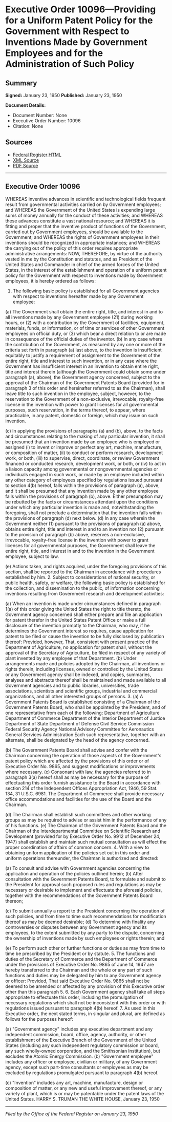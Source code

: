 # Executive Order 10096—Providing for a Uniform Patent Policy for the Government with Respect to Inventions Made by Government Employees and for the Administration of Such Policy

## Summary

**Signed:** January 23, 1950
**Published:** January 23, 1950

**Document Details:**
- Document Number: None
- Executive Order Number: 10096
- Citation: None

## Sources
- [Federal Register HTML](https://www.presidency.ucsb.edu/documents/executive-order-10096-providing-for-uniform-patent-policy-for-the-government-with-respect)
- [XML Source](None)
- [PDF Source](None)

---

## Executive Order 10096

WHEREAS inventive advances in scientific and technological fields frequent result from governmental activities carried on by Government employees; and
WHEREAS the Government of the United States is expending large sums of money annually for the conduct of these activities; and
WHEREAS these advances constitute a vast national resource; and
WHEREAS it is fitting and proper that the inventive product of functions of the Government, carried out by Government employees, should be available to the Government; and
WHEREAS the rights of Government employees in their inventions should be recognized in appropriate instances; and
WHEREAS the carrying out of the policy of this order requires appropriate administrative arrangements:
NOW, THEREFORE, by virtue of the authority vested in me by the Constitution and statutes, and as President of the United States and Commander in chief of the armed forces of the United States, in the interest of the establishment and operation of a uniform patent policy for the Government with respect to inventions made by Government employees, it is hereby ordered as follows:
1. The following basic policy is established for all Government agencies with respect to inventions hereafter made by any Government employee:

(a) The Government shall obtain the entire right, title, and interest in and to all inventions made by any Government employee (21) during working hours, or (2) with a contribution by the Government of facilities, equipment, materials, funds, or information, or of time or services of other Government employees on official duty, or (3) which bear a direct relation to or are made in consequence of the official duties of the inventor.
(b) In any case where the contribution of the Government, as measured by any one or more of the criteria set forth in paragraph (a) last above, to the invention is insufficient equitably to justify a requirement of assignment to the Government of the entire right, title and interest to such invention, or in any case where the Government has insufficient interest in an invention to obtain entire right, title and interest therein (although the Government could obtain some under paragraph (a), above), the Government agency concerned, subject to the approval of the Chairman of the Government Patents Board (provided for in paragraph 3 of this order and hereinafter referred to as the Chairman), shall leave title to such invention in the employee, subject, however, to the reservation to the Government of a non-exclusive, irrevocable, royalty-free license in the invention with power to grant licenses for all governmental purposes, such reservation, in the terms thereof, to appear, where practicable, in any patent, domestic or foreign, which may issue on such invention.

(c) In applying the provisions of paragraphs (a) and (b), above, to the facts and circumstances relating to the making of any particular invention, it shall be presumed that an invention made by an employee who is employed or assigned (i) to invent or improve or perfect any art, machine, manufacture, or composition of matter, (ii) to conduct or perform research, development work, or both, (iii) to supervise, direct, coordinate, or review Government financed or conducted research, development work, or both, or (iv) to act in a liaison capacity among governmental or nongovernmental agencies or individuals engaged in such work, or made by an employee included within any other category of employees specified by regulations issued pursuant to section 4(b) hereof, falls within the provisions of paragraph (a), above, and it shall be presumed that any invention made by any other employee falls within the provisions of paragraph (b), above. Either presumption may be rebutted by the facts or circumstances attendant upon the conditions under which any particular invention is made and, notwithstanding the foregoing, shall not preclude a determination that the invention falls within the provisions of paragraph (d) next below.
(d) In any case wherein the Government neither (1) pursuant to the provisions of paragraph (a) above, obtains entire right, title and interest in and to an invention nor (2) pursuant to the provision of paragraph (b) above, reserves a non-exclusive, irrevocable, royalty-free license in the invention with power to grant licenses for all governmental purposes, the Government shall leave the entire right, title, and interest in and to the invention in the Government employee, subject to law.

(e) Actions taken, and rights acquired, under the foregoing provisions of this section, shall be reported to the Chairman in accordance with procedures established by him.
2. Subject to considerations of national security, or public health, safety, or welfare, the following basic policy is established for the collection, and dissemination to the public, of information concerning inventions resulting from Government research and development activities:

(a) When an invention is made under circumstances defined in paragraph 1(a) of this order giving the United States the right to title thereto, the Government agency concerned shall either prepare and file an application for patent therefor in the United States Patent Office or make a full disclosure of the invention promptly to the Chairman, who may, if he determines the Government interest so requires, cause application for patent to be filed or cause the invention to be fully disclosed by publication thereof: Provided, however, That, consistent with present practice of the Department of Agriculture, no application for patent shall, without the approval of the Secretary of Agriculture, be filed in respect of any variety of plant invented by any employee of that Department.
(b) Under arrangements made and policies adopted by the Chairman, all inventions or rights therein, including licenses, owned or controlled by the United States or any Government agency shall be indexed, and copies, summaries, analyses and abstracts thereof shall be maintained and made available to all Government agencies and to public libraries, universities, trade associations, scientists and scientific groups, industrial and commercial organizations, and all other interested groups of persons.
3. (a) A Government Patents Board is established consisting of a Chairman of the Government Patents Board, who shall be appointed by the President, and of one representative from each of the following:
Department of Agriculture
Department of Commerce
Department of the Interior
Department of Justice
Department of State
Department of Defense
Civil Service Commission
Federal Security Agency
National Advisory Committee for Aeronautics
General Services Administration
Each such representative, together with an alternate, shall be designated by the head of the agency concerned.

(b) The Government Patents Board shall advise and confer with the Chairman concerning the operation of those aspects of the Government's patent policy which are affected by the provisions of this order or of Executive Order No. 9865, and suggest modifications or improvements where necessary.
(c) Consonant with law, the agencies referred to in paragraph 3(a) hereof shall as may be necessary for the purpose of effectuating this order furnish assistance to the Board in accordance with section 214 of the Independent Offices Appropriation Act, 1946, 59 Stat. 134, 31 U.S.C. 6981. The Department of Commerce shall provide necessary office accommodations and facilities for the use of the Board and the Chairman.

(d) The Chairman shall establish such committees and other working groups as may be required to advise or assist him in the performance of any of his functions.
(e) The Chairman of the Government Patents Board and the Chairman of the Interdepartmental Committee on Scientific Research and Development (provided for by Executive Order No. 9912 of December 24, 1947) shall establish and maintain such mutual consultation as will effect the proper coordination of affairs of common concern.
4. With a view to obtaining uniform application of the policies set out in this order and uniform operations thereunder, the Chairman is authorized and directed:

(a) To consult and advise with Government agencies concerning the application and operation of the policies outlined herein;
(b) After consultation with the Government Patents Board, to formulate and submit to the President for approval such proposed rules and regulations as may be necessary or desirable to implement and effectuate the aforesaid policies, together with the recommendations of the Government Patents Board thereon;

(c) To submit annually a report to the President concerning the operation of such policies, and from time to time such recommendations for modification thereof as may be deemed desirable;
(d) To determine with finality any controversies or disputes between any Government agency and its employees, to the extent submitted by any party to the dispute, concerning the ownership of inventions made by such employees or rights therein; and

(e) To perform such other or further functions or duties as may from time to time be prescribed by the President or by statute.
5. The functions and duties of the Secretary of Commerce and the Department of Commerce under the provisions of Executive Order No. 9865 of June 14, 1947 are hereby transferred to the Chairman and the whole or any part of such functions and duties may be delegated by him to any Government agency or officer: Provided, That said Executive Order No. 9865 shall not be deemed to be amended or affected by any provision of this Executive order other than this paragraph 5.
6. Each Government agency shall take all steps appropriate to effectuate this order, including the promulgation of necessary regulations which shall not be inconsistent with this order or with regulations issued pursuant to paragraph 4(b) hereof.
7. As used in this Executive order, the next stated terms, in singular and plural, are defined as follows for the purposes hereof:

(a) "Government agency" includes any executive department and any independent commission, board, office, agency, authority, or other establishment of the Executive Branch of the Government of the United States (including any such independent regulatory commission or board, any such wholly-owned corporation, and the Smithsonian Institution), but excludes the Atomic Energy Commission.
(b) "Government employee" includes any officer or employee, civilian or military, of any Government agency, except such part-time consultants or employees as may be excluded by regulations promulgated pursuant to paragraph 4(b) hereof.

(c) "Invention" includes any art, machine, manufacture, design or composition of matter, or any new and useful improvement thereof, or any variety of plant, which is or may be patentable under the patent laws of the United States.
HARRY S. TRUMAN
THE WHITE HOUSE,
January 23, 1950

---

*Filed by the Office of the Federal Register on January 23, 1950*
